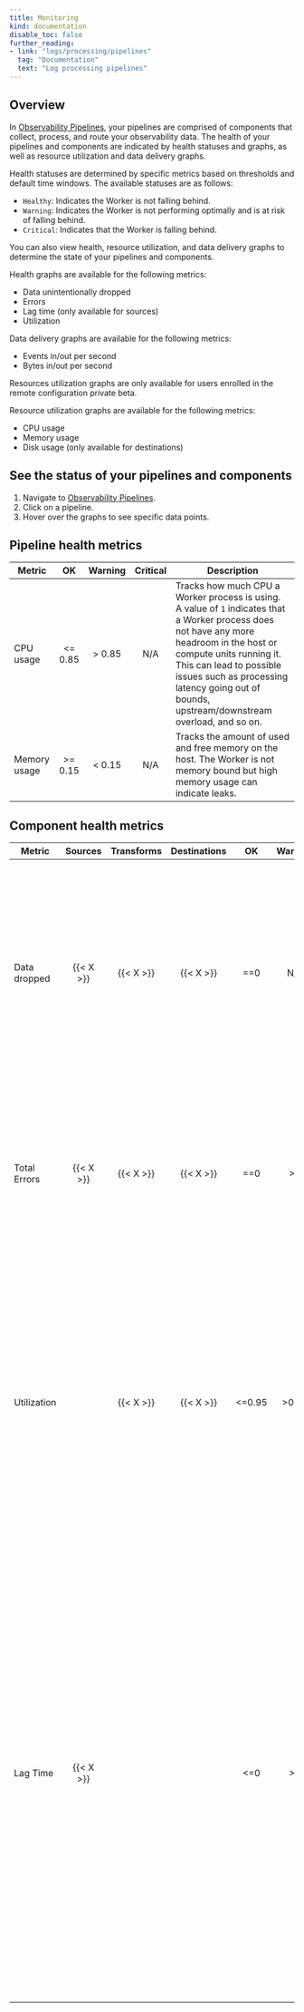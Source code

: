 ```yaml
---
title: Monitoring
kind: documentation
disable_toc: false
further_reading:
- link: "logs/processing/pipelines"
  tag: "Documentation"
  text: "Log processing pipelines"
---
```


## Overview

In [Observability Pipelines][1], your pipelines are comprised of components that collect, process, and route your observability data. The health of your pipelines and components are indicated by health statuses and graphs, as well as resource utilization and data delivery graphs.

Health statuses are determined by specific metrics based on thresholds and default time windows. The available statuses are as follows:

- `Healthy`: Indicates the Worker is not falling behind.
- `Warning`: Indicates the Worker is not performing optimally and is at risk of falling behind.
- `Critical`: Indicates that the Worker is falling behind.

You can also view health, resource utilization, and data delivery graphs to determine the state of your pipelines and components.

Health graphs are available for the following metrics:
- Data unintentionally dropped
- Errors
- Lag time (only available for sources)
- Utilization

Data delivery graphs are available for the following metrics:
- Events in/out per second
- Bytes in/out per second

<div class="alert alert-warning pull-left">
Resources utilization graphs are only available for users enrolled in the remote configuration private beta.
</div>

Resource utilization graphs are available for the following metrics:
- CPU usage
- Memory usage
- Disk usage (only available for destinations)

## See the status of your pipelines and components

1. Navigate to [Observability Pipelines][2].
1. Click on a pipeline.
1. Hover over the graphs to see specific data points.

## Pipeline health metrics

| Metric        | OK       | Warning    | Critical  | Description                       |
| ------------  | :------: | :--------: | :-------: | --------------------------------- |
| CPU usage     | <= 0.85  | > 0.85     | N/A       | Tracks how much CPU a Worker process is using. <br> A value of `1` indicates that a Worker process does not have any more headroom in the host or compute units running it. This can lead to possible issues such as processing latency going out of bounds, upstream/downstream overload, and so on.|
| Memory usage  | >= 0.15  | < 0.15     | N/A       | Tracks the amount of used and free memory on the host. The Worker is not memory bound but high memory usage can indicate leaks.

## Component health metrics

| Metric        | Sources   | Transforms| Destinations | OK      | Warning  | Critical  | Description                       |
| ------------  | :-------: | :-------: | :----------: | :-----: | :------: | :-------: | --------------------------------- |
| Data dropped  | {{< X >}} | {{< X >}} |{{< X >}}     | ==0     | N/A      | > 0       |Expected to always be `0`. If you configured the Worker to intentionally drop data, for example using the `filter` transform, that data is not counted here. Therefore, a single error indicates that the Worker is not in a healthy state.|
| Total Errors  |{{< X >}}  |{{< X >}}  |{{< X >}}     | ==0     | >0       | N/A       | The total number of errors encountered by the component. Diagnostic Logs provides more information about specific internal error logs. |
| Utilization   |           |{{< X >}}  |{{< X >}}     | <=0.95 | >0.95   | N/A       | Tracks the component's activity.<br> A value of `0` indicates an idle component that is waiting for input. A value of `1` indicates a component that is never idle. A value greater than `0.95` indicates that the component is busy and likely a bottleneck in the processing topology. |
| Lag Time      | {{< X >}} |           |              | <=0    | >0      | >1       | Indicates whether there is a substantial delay between when the event is generated and when the Worker receives the data. If there is a delay, then the Worker is falling behind in receiving data from the source.<br> A value of `0` indicates there is no additional lag from when the observability data is generated and when the Worker receives the data. A value equal to or greater than `1` indicates that there is backpressure and a bottleneck. |

[1]: /observability_pipelines/
[2]: https://app.datadoghq.com/observability-pipelines/

